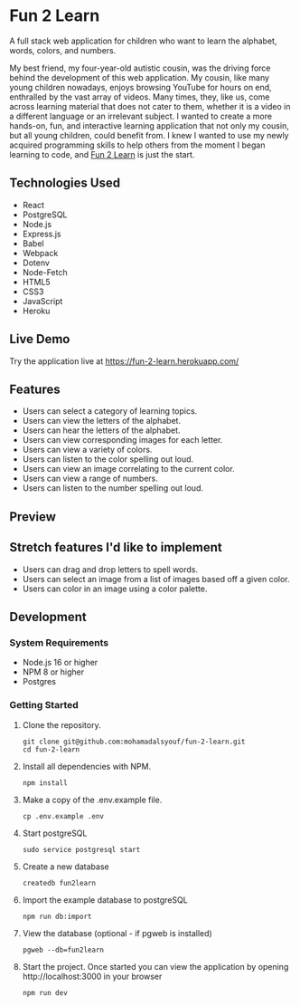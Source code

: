 # Fun 2 Learn

A full stack web application for children who want to learn the alphabet, words, colors, and numbers.

My best friend, my four-year-old autistic cousin, was the driving force behind the development of this web application. My cousin, like many young children nowadays, enjoys browsing YouTube for hours on end, enthralled by the vast array of videos. Many times, they, like us, come across learning material that does not cater to them, whether it is a video in a different language or an irrelevant subject. I wanted to create a more hands-on, fun, and interactive learning application that not only my cousin, but all young children, could benefit from. I knew I wanted to use my newly acquired programming skills to help others from the moment I began learning to code, and [Fun 2 Learn](https://fun-2-learn.herokuapp.com/) is just the start.

## Technologies Used

- React
- PostgreSQL
- Node.js
- Express.js
- Babel
- Webpack
- Dotenv
- Node-Fetch
- HTML5
- CSS3
- JavaScript
- Heroku

## Live Demo

Try the application live at https://fun-2-learn.herokuapp.com/

## Features

- Users can select a category of learning topics.
- Users can view the letters of the alphabet.
- Users can hear the letters of the alphabet.
- Users can view corresponding images for each letter.
- Users can view a variety of colors.
- Users can listen to the color spelling out loud.
- Users can view an image correlating to the current color.
- Users can view a range of numbers.
- Users can listen to the number spelling out loud.

## Preview


## Stretch features I'd like to implement

- Users can drag and drop letters to spell words.
- Users can select an image from a list of images based off a given color.
- Users can color in an image using a color palette.
## Development

### System Requirements

* Node.js 16 or higher
* NPM 8 or higher
* Postgres

### Getting Started

1. Clone the repository.

    ```shell
    git clone git@github.com:mohamadalsyouf/fun-2-learn.git
    cd fun-2-learn
    ```
  
2. Install all dependencies with NPM.

    ```shell
    npm install
    ```

3. Make a copy of the .env.example file.

    ```shell
    cp .env.example .env
    ```

4. Start postgreSQL

    ```shell
    sudo service postgresql start
    ```

5. Create a new database

    ```shell
    createdb fun2learn
    ```

6. Import the example database to postgreSQL

    ```shell
    npm run db:import
    ```

7. View the database (optional - if pgweb is installed)

    ```shell
    pgweb --db=fun2learn
    ```

8. Start the project. Once started you can view the application by opening http://localhost:3000 in your browser

    ```shell
    npm run dev
    ```
